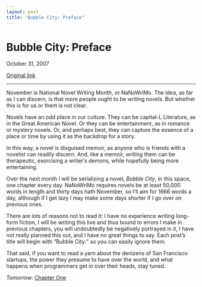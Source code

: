 ```yaml
---
layout: post
title: "Bubble City: Preface"
---
```

Bubble City: Preface
====================

October 31, 2007

[Original link](http://www.aaronsw.com/weblog/bubblecity)

* * * * *

November is National Novel Writing Month, or NaNoWriMo. The idea, as far
as I can discern, is that more people ought to be writing novels. But
whether this is for us or them is not clear.

Novels have an odd place in our culture. They can be capital-L
Literature, as in the Great American Novel. Or they can be
entertainment, as in romance or mystery novels. Or, and perhaps best,
they can capture the essence of a place or time by using it as the
backdrop for a story.

In this way, a novel is disguised memoir, as anyone who is friends with
a novelist can readily discern. And, like a memoir, writing them can be
therapeutic, exorcising a writer’s demons, while hopefully being more
entertaining.

Over the next month I will be serializing a novel, *Bubble City*, in
this space, one chapter every day. NaNoWriMo requires novels be at least
50,000 words in length and thirty days hath November, so I’ll aim for
1666 words a day, although if I get lazy I may make some days shorter if
I go over on previous ones.

There are lots of reasons not to read it: I have no experience writing
long-form fiction, I will be writing this live and thus bound to errors
I make in previous chapters, you will undoubtedly be negatively
portrayed in it, I have not really planned this out, and I have no great
things to say. Each post’s title will begin with “Bubble City:” so you
can easily ignore them.

That said, if you want to read a yarn about the denizens of San
Francisco startups, the power they presume to have over the world, and
what happens when programmers get in over their heads, stay tuned.

*Tomorrow:* [Chapter One](http://aaronsw.com/weblog/bubblecity1)
